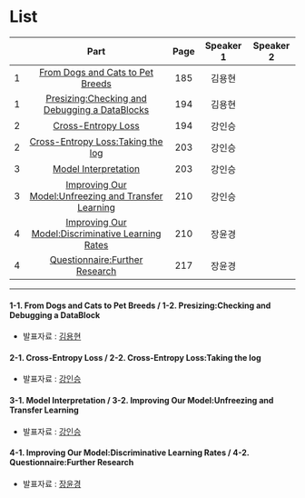 # List
| | Part | Page | Speaker 1 | Speaker 2 |
|:-:|:-----:|:----:|:---------:|:---------:|
|1|[From Dogs and Cats to Pet Breeds](#1-1)|185|김용현| |
|1|[Presizing:Checking and Debugging a DataBlocks](#1-2)|194|김용현| |
|2|[Cross-Entropy Loss](#2-1)|194|강인승| |
|2|[Cross-Entropy Loss:Taking the log](#2-2)|203|강인승| |
|3|[Model Interpretation](#3-1)|203|강인승| |
|3|[Improving Our Model:Unfreezing and Transfer Learning](#3-2)|210|강인승| |
|4|[Improving Our Model:Discriminative Learning Rates](#4-1)|210|장윤경| |
|4|[Questionnaire:Further Research](#4-2)|217|장윤경| |



---

<div id="1-1"></div>
<div id="1-2"></div>

#### 1-1. From Dogs and Cats to Pet Breeds / 1-2. Presizing:Checking and Debugging a DataBlock
* 발표자료 : [김용현]()

    

<div id="2-1"></div>
<div id="2-2"></div>
    
#### 2-1. Cross-Entropy Loss / 2-2. Cross-Entropy Loss:Taking the log
* 발표자료 : [강인승]()
    


<div id="3-1"></div>
<div id="3-2"></div>

#### 3-1. Model Interpretation / 3-2. Improving Our Model:Unfreezing and Transfer Learning
* 발표자료 : [강인승]()
    




<div id="4-1"></div>
<div id="4-2"></div>

#### 4-1. Improving Our Model:Discriminative Learning Rates / 4-2. Questionnaire:Further Research
* 발표자료 : [장윤경]()
    